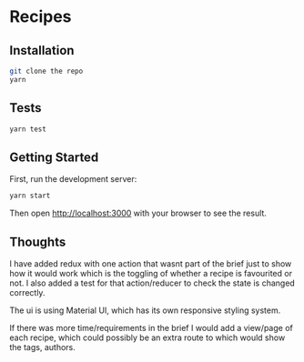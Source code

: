 # Recipes

## Installation

```bash
git clone the repo
yarn
```

## Tests

```bash
yarn test
```

## Getting Started

First, run the development server:

```bash
yarn start
```

Then open [http://localhost:3000](http://localhost:3000) with your browser to see the result.

## Thoughts

I have added redux with one action that wasnt part of the brief just to show how it would work which is the toggling of whether a recipe is favourited or not. I also added a test for that action/reducer to check the state is changed correctly.

The ui is using Material UI, which has its own responsive styling system.

If there was more time/requirements in the brief I would add a view/page of each recipe, which could possibly be an extra route to which would show the tags, authors.
